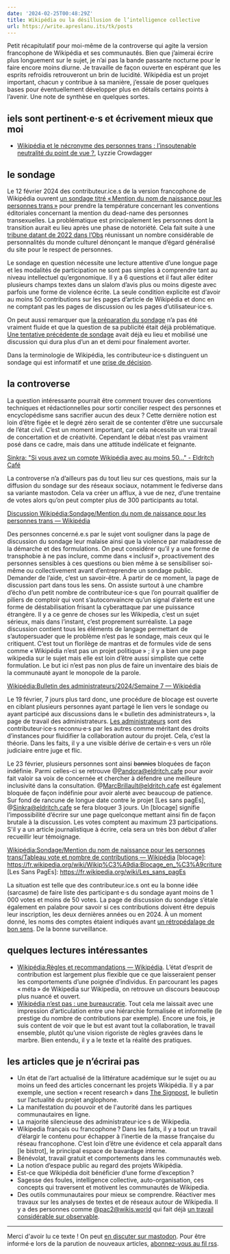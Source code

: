 ```yaml
---
date: '2024-02-25T00:48:29Z'
title: Wikipédia ou la désillusion de l’intelligence collective
url: https://write.apreslanu.its/tk/posts
---
```


Petit récapitulatif pour moi-même de la controverse qui agite la version francophone de Wikipédia et ses communautés. Bien que j’aimerai écrire plus longuement sur le sujet, je n’ai pas la bande passante nocturne pour le faire encore moins diurne. Je travaille de façon ouverte en espérant que les esprits refroidis retrouveront un brin de lucidité. Wikipédia est un projet important, chacun y contribue à sa manière, j’essaie de poser quelques bases pour éventuellement développer plus en détails certains points à l’avenir. Une note de synthèse en quelques sortes.

<!--more-->

## iels sont pertinent·e·s et écrivement mieux que moi

- [Wikipédia et le nécronyme des personnes trans : l’insoutenable neutralité du point de vue ?](https://crowdagger.fr/wikipedia-et-le-necronyme-des-personnes-trans-linsoutenable-neutralite-du-point-de-vue/), Lyzzie Crowdagger


## le sondage

Le 12 février 2024 des contributeur.ice.s de la version francophone de Wikipédia ouvrent [un sondage titré « Mention du nom de naissance pour les personnes trans »][sondage] pour prendre la température concernant les conventions éditoriales concernant la mention du dead-name des personnes transexuelles. La problématique est principalement les personnes dont la transition aurait eu lieu après une phase de notoriété. Cela fait suite à une [tribune datant de 2022 dans l’Obs] réunissant un nombre considérable de personnalités du monde culturel dénonçant le manque d’égard généralisé du site pour le respect de personnes.

Le sondage en question nécessite une lecture attentive d’une longue page et les modalités de participation ne sont pas simples à comprendre tant au niveau intellectuel qu’ergonomique. Il y a 6 questions et il faut aller éditer plusieurs champs textes dans un slalom d’avis plus ou moins digeste avec parfois une forme de violence écrite. La seule condition explicite est d’avoir au moins 50 contributions sur les pages d’article de Wikipédia et donc en ne comptant pas les pages de discussion ou les pages d’utilisateur·ice·s.

On peut aussi remarquer que [la préparation du sondage] n’a pas été vraiment fluide et que la question de sa publicité était déjà problématique. [Une tentative précédente de sondage] avait déjà eu lieu et mobilisé une discussion qui dura plus d’un an et demi pour finalement avorter.

Dans la terminologie de Wikipédia, les contributeur·ice·s distinguent un sondage qui est informatif et une [prise de décision].

[sondage]: https://fr.wikipedia.org/wiki/Wikip%C3%A9dia:Sondage/Mention_du_nom_de_naissance_pour_les_personnes_trans
[tribune datant de 2022 dans l’Obs]: https://www.nouvelobs.com/bibliobs/20221013.OBS64554/nous-denoncons-le-traitement-que-reserve-wikipedia-aux-personnes-trans-non-binaires-et-intersexes.html
[prise de décision]: https://fr.wikipedia.org/wiki/Wikip%C3%A9dia:Prise_de_d%C3%A9cision
[la préparation du sondage]: https://fr.wikipedia.org/wiki/Discussion_Wikip%C3%A9dia:Sondage/Mention_du_nom_de_naissance_pour_les_personnes_trans/Archives_pr%C3%A9paration
[Une tentative précédente de sondage]: https://fr.wikipedia.org/wiki/Discussion_Wikip%C3%A9dia:Sondage/Convention_de_style_sur_la_transidentit%C3%A9


## la controverse

La question intéressante pourrait être comment trouver des conventions techniques et rédactionnelles pour sortir concilier respect des personnes et encyclopédisme sans sacrifier aucun des deux ? Cette dernière notion est loin d’être figée et le degré zéro serait de se contenter d’être une succursale de l’état civil. C’est un moment important, car cela nécessite un vrai travail de concertation et de créativité. Cependant le débat n’est pas vraiment posé dans ce cadre, mais dans une attitude indélicate et feignante.

[Sinkra: "Si vous avez un compte Wikipédia avec au moins 50…" - Eldritch Café](https://eldritch.cafe/@Sinkra/111918077592366525)

La controverse n’a d’ailleurs pas du tout lieu sur ces questions, mais sur la diffusion du sondage sur des réseaux sociaux, notamment le fediverse dans sa variante mastodon. Cela va créer un afflux, à vue de nez, d’une trentaine de votes alors qu’on peut compter plus de 300 participants au total.

[Discussion Wikipédia:Sondage/Mention du nom de naissance pour les personnes trans — Wikipédia](https://fr.wikipedia.org/wiki/Discussion_Wikip%C3%A9dia:Sondage/Mention_du_nom_de_naissance_pour_les_personnes_trans)

Des personnes concerné.e.s par le sujet vont souligner dans la page de discussion du sondage leur malaise ainsi que la violence par maladresse de la démarche et des formulations. On peut considérer qu’il y a une forme de transphobie à ne pas inclure, comme dans « inclusif », proactivement des personnes sensibles à ces questions ou bien même à se sensibiliser soi-même ou collectivement avant d’entreprendre un sondage public. Demander de l’aide, c’est un savoir-être. À partir de ce moment, la page de discussion part dans tous les sens. On assiste surtout à une chambre d’écho d’un petit nombre de contributeur·ice·s que l’on pourrait qualifier de piliers de comptoir qui vont s’autoconvaincre qu’un signal d’alerte est une forme de déstabilisation frisant la cyberattaque par une puissance étrangère. Il y a ce genre de choses sur les Wikipedia, c’est un sujet sérieux, mais dans l’instant, c’est proprement surréaliste. La page discussion contient tous les éléments de langage permettant de s’autopersuader que le problème n’est pas le sondage, mais ceux qui le critiquent. C’est tout un florilège de mantras et de formules vide de sens comme « Wikipédia n’est pas un projet politique » ; il y a bien une page wikipedia sur le sujet mais elle est loin d’être aussi simpliste que cette formulation. Le but ici n’est pas non plus de faire un inventaire des biais de la communauté ayant le monopole de la parole.

[Wikipédia:Bulletin des administrateurs/2024/Semaine 7 — Wikipédia](https://fr.wikipedia.org/wiki/Wikip%C3%A9dia:Bulletin_des_administrateurs/2024/Semaine_7#Violation_de_WP:PANTIN_pour_peser_sur_l’%C3%A9ditorial_:_%C2%AB_Vote_coll%C3%A9gial_structur%C3%A9_pour_y_voir_plus_clair_%C2%BB)

Le 19 février, 7 jours plus tard donc, une procédure de blocage est ouverte en ciblant plusieurs personnes ayant partagé le lien vers le sondage ou ayant participé aux discussions dans le « bulletin des administrateurs », la page de travail des administrateurs. [Les administrateurs] sont des contributeur·ice·s reconnu·e·s par les autres comme méritant des droits d’instances pour fluidifier la collaboration autour du projet. Cela, c’est la théorie. Dans les faits, il y a une visible dérive de certain·e·s vers un rôle judiciaire entre juge et flic.

[Les administrateurs]: https://fr.wikipedia.org/wiki/Wikip%C3%A9dia:Administrateur

Le 23 février, plusieurs personnes sont ainsi ~~bannies~~ bloquées de façon indéfinie. Parmi celles-ci se retrouve @Pandora@eldritch.cafe pour avoir fait valoir sa voix de concernée et chercher à défendre une meilleure inclusivité dans la consultation. @MarcBrillault@eldritch.cafe est également bloquée de façon indéfinie pour avoir alerté avec beaucoup de patience. Sur fond de rancune de longue date contre le projet [Les sans pagEs], @Sinkra@eldritch.cafe se fera bloquer 3 jours. Un [blocage] signifie l’impossibilité d’écrire sur une page quelconque mettant ainsi fin de façon brutale à la discussion. Les votes comptent au maximum 23 participations. S'il y a un article journalistique à écrire, cela sera un très bon début d'aller recueillir leur témoignage.

[Wikipédia:Sondage/Mention du nom de naissance pour les personnes trans/Tableau vote et nombre de contributions — Wikipédia](https://fr.wikipedia.org/wiki/Wikip%C3%A9dia:Sondage/Mention_du_nom_de_naissance_pour_les_personnes_trans/Tableau_vote_et_nombre_de_contributions)
[blocage]: https://fr.wikipedia.org/wiki/Wikip%C3%A9dia:Blocage_en_%C3%A9criture
[Les Sans PagEs]: https://fr.wikipedia.org/wiki/Les_sans_pagEs

La situation est telle que des contributeur.ice.s ont eu la bonne idée (sarcasme) de faire liste des participant·e·s du sondage ayant moins de 1 000 votes et moins de 50 votes. La page de discussion du sondage s’étale également en palabre pour savoir si ces contributions doivent être depuis leur inscription, les deux dernières années ou en 2024. À un moment donné, les noms des comptes étaient indiqués avant [un rétropédalage de bon sens]. De la bonne surveillance.

[un rétropédalage de bon sens]: https://fr.wikipedia.org/w/index.php?title=Wikip%C3%A9dia:Sondage/Mention_du_nom_de_naissance_pour_les_personnes_trans/Tableau_vote_et_nombre_de_contributions&diff=prev&oldid=212516609


## quelques lectures intéressantes

- [Wikipédia:Règles et recommandations — Wikipédia](https://fr.wikipedia.org/wiki/Wikip%C3%A9dia:R%C3%A8gles_et_recommandations). L’état d’esprit de contribution est largement plus flexible que ce que laisseraient penser les comportements d’une poignée d’individus. En parcourant les pages « méta » de Wikipedia sur Wikipedia, on retrouve un discours beaucoup plus nuancé et ouvert.
- [Wikipédia n’est pas : une bureaucratie]. Tout cela me laissait avec une impression d’articulation entre une hiérarchie formalisée et informelle (le prestige du nombre de contributions par exemple). Encore une fois, je suis content de voir que le but est avant tout la collaboration, le travail ensemble, plutôt qu’une vision rigoriste de règles gravées dans le marbre. Bien entendu, il y a le texte et la réalité des pratiques.

[Wikipédia n’est pas : une bureaucratie]: https://fr.wikipedia.org/wiki/Wikip%C3%A9dia:Ce_que_Wikip%C3%A9dia_n%27est_pas#Une_bureaucratie


## les articles que je n’écrirai pas

- Un état de l’art actualisé de la littérature académique sur le sujet ou au moins un feed des articles concernant les projets Wikipédia. Il y a par exemple, une section « recent research » dans [The Signpost], le bulletin sur l’actualité du projet anglophone.
- La manifestation du pouvoir et de l'autorité dans les partiques communautaires en ligne.
- La majorité silencieuse des administrateur·ice·s de Wikipedia.
- Wikipedia français ou francophone ? Dans les faits, il y a tout un travail d’élargir le contenu pour échapper à l’inertie de la masse française du réseau francophone. C’est loin d’être une évidence et cela apparaît dans [le bistrot], le principal espace de bavardage interne.
- Bénévolat, travail gratuit et comportements dans les communautés web.
- La notion d’espace public au regard des projets Wikipédia.
- Est-ce que Wikipédia doit bénéficier d’une forme d’exception ?
- Sagesse des foules, intelligence collective, auto-organisation, ces concepts qui traversent et motivent les communautés de Wikipedia.
- Des outils communautaires pour mieux se comprendre. Réactiver mes travaux sur les analyses de textes et de réseaux autour de Wikipedia. Il y a des personnes comme @pac2@wikis.world qui fait déjà [un travail considérable sur observable].

[The Signpost]: https://en.wikipedia.org/wiki/Wikipedia:Wikipedia_Signpost
[un travail considérable sur observable]: https://observablehq.com/@pac02



---

Merci d'avoir lu ce texte ! On peut [en discuter sur mastodon](https://social.apreslanu.it/@tk). Pour être informé·e lors de la parution de nouveaux articles, [abonnez-vous au fil rss](https://write.apreslanu.it/tk/feed/).